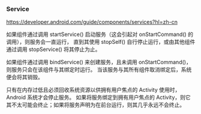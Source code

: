 ### Service

https://developer.android.com/guide/components/services?hl=zh-cn


如果组件通过调用 startService() 启动服务（这会引起对 onStartCommand() 的调用），则服务会一直运行，
直到其使用 stopSelf() 自行停止运行，或由其他组件通过调用 stopService() 将其停止为止。

如果组件通过调用 bindService() 来创建服务，且未调用 onStartCommand()，则服务只会在该组件与其绑定时运行。
当该服务与其所有组件取消绑定后，系统便会将其销毁。

只有在内存过低且必须回收系统资源以供拥有用户焦点的 Activity 使用时，Android 系统才会停止服务。
如果将服务绑定到拥有用户焦点的 Activity，则它其不太可能会终止；如果将服务声明为在前台运行，则其几乎永远不会终止。